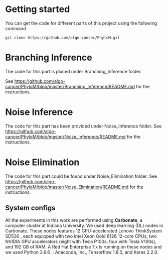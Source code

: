 
# Getting started

You can get the code for different parts of this project using the following command.

```console
git clone https://github.com/algo-cancer/PhyloM.git
```

# Branching Inference
The code for this part is placed under Branching_Inference folder.

See https://github.com/algo-cancer/PhyloM/blob/master/Branching_Inference/README.md for the instructions.

# Noise Inference
The code for this part has been provided under Noise_Inference folder.
See https://github.com/algo-cancer/PhyloM/blob/master/Noise_Inference/README.md for the instructions.

# Noise Elimination
The code for this part could be found under Noise_Elimination folder.
See https://github.com/algo-cancer/PhyloM/blob/master/Noise_Elimination/README.md for the instructions.



## System configs
All the experiments in this work are performed using **Carbonate**, a computer cluster at Indiana University. We used deep learning (DL) nodes in Carbonate.
These nodes features 12 GPU-accelerated Lenovo ThinkSystem SD530 , each equipped with two Intel Xeon Gold 6126 12-core CPUs, two NVIDIA GPU accelerators (eight with Tesla P100s; four with Tesla V100s), and 192 GB of RAM. A Red Hat Enterprise 7.x is running on these nodes and we used Python 3.6.6 :: Anaconda, Inc., Tensorflow 1.8.0, and Keras 2.2.0.
